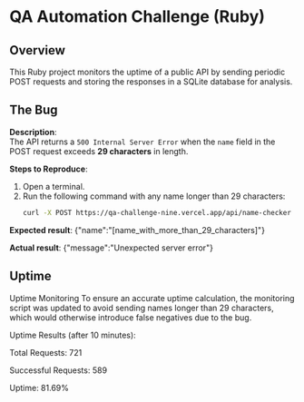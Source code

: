 # QA Automation Challenge (Ruby)

## Overview
This Ruby project monitors the uptime of a public API by sending periodic POST requests and storing the responses in a SQLite database for analysis.

## The Bug
**Description**:  
The API returns a `500 Internal Server Error` when the `name` field in the POST request exceeds **29 characters** in length.

**Steps to Reproduce**:
1. Open a terminal.
2. Run the following command with any name longer than 29 characters:  
   ```bash
   curl -X POST https://qa-challenge-nine.vercel.app/api/name-checker -d "name=your_long_name_here"


**Expected result**:
{"name":"[name_with_more_than_29_characters]"}

**Actual result**:
{"message":"Unexpected server error"}

## Uptime
Uptime Monitoring
To ensure an accurate uptime calculation, the monitoring script was updated to avoid sending names longer than 29 characters, which would otherwise introduce false negatives due to the bug.

Uptime Results (after 10 minutes):

Total Requests: 721

Successful Requests: 589

Uptime: 81.69%